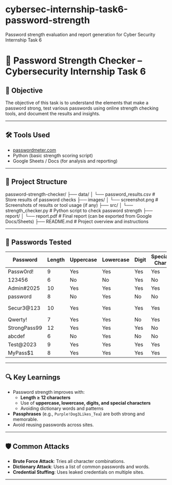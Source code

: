 # cybersec-internship-task6-password-strength
Password strength evaluation and report generation for Cyber Security Internship Task 6
# 🔐 Password Strength Checker – Cybersecurity Internship Task 6

## 📌 Objective

The objective of this task is to understand the elements that make a password strong, test various passwords using online strength checking tools, and document the results and insights.

---

## 🛠 Tools Used

- [passwordmeter.com](https://www.passwordmeter.com)
- Python (basic strength scoring script)
- Google Sheets / Docs (for analysis and reporting)

---

## 📁 Project Structure
password-strength-checker/
├── data/
│   └── password_results.csv         # Store results of password checks
├── images/
│   └── screenshot.png               # Screenshots of results or tool usage (if any)
├── src/
│   └── strength_checker.py          # Python script to check password strength
├── report/
│   └── report.pdf                   # Final report (can be exported from Google Docs/Sheets)
├── README.md                        # Project overview and instructions

---

## 🧪 Passwords Tested

| Password     | Length | Uppercase | Lowercase | Digit | Special Char | Complexity Score | Strength Category |
| ------------ | ------ | --------- | --------- | ----- | ------------ | ---------------- | ----------------- |
| Passw0rd!    | 9      | Yes       | Yes       | Yes   | Yes          | 8.0              | Strong            |
| 123456       | 6      | No        | No        | Yes   | No           | 2.5              | Weak              |
| Admin#2025   | 10     | Yes       | Yes       | Yes   | Yes          | 8.5              | Strong            |
| password     | 8      | No        | Yes       | No    | No           | 3.0              | Weak              |
| Secur3\@123  | 10     | Yes       | Yes       | Yes   | Yes          | 9.0              | Very Strong       |
| Qwerty!      | 7      | Yes       | Yes       | No    | Yes          | 5.5              | Medium            |
| StrongPass99 | 12     | Yes       | Yes       | Yes   | No           | 7.5              | Strong            |
| abcdef       | 6      | No        | Yes       | No    | No           | 2.0              | Weak              |
| Test\@2023   | 9      | Yes       | Yes       | Yes   | Yes          | 8.5              | Strong            |
| MyPass\$1    | 8      | Yes       | Yes       | Yes   | Yes          | 7.5              | Strong            |

---

## 🔍 Key Learnings

- Password strength improves with:
  - **Length ≥ 12 characters**
  - Use of **uppercase, lowercase, digits, and special characters**
  - Avoiding dictionary words and patterns
- **Passphrases** (e.g., `Purple!Dog3Likes_Tea`) are both strong and memorable.
- Avoid reusing passwords across sites.

---

## 🛡 Common Attacks

- **Brute Force Attack**: Tries all character combinations.
- **Dictionary Attack**: Uses a list of common passwords and words.
- **Credential Stuffing**: Uses leaked credentials on multiple sites.

---
